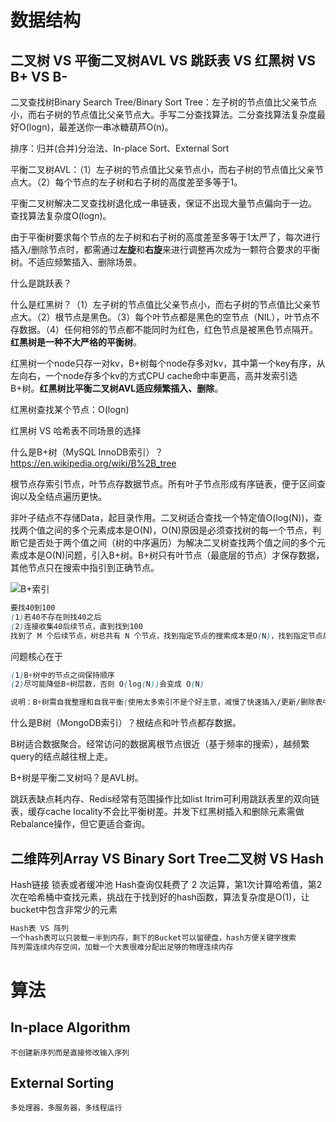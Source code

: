 # 数据结构

## 二叉树 VS 平衡二叉树AVL VS 跳跃表 VS 红黑树 VS B+ VS B-

二叉查找树Binary Search Tree/Binary Sort Tree：左子树的节点值比父亲节点小，而右子树的节点值比父亲节点大。手写二分查找算法。二分查找算法复杂度最好O(logn)，最差送你一串冰糖葫芦O(n)。

排序：归并(合并)分治法、In-place Sort、External Sort

平衡二叉树AVL：（1）左子树的节点值比父亲节点小，而右子树的节点值比父亲节点大。（2）每个节点的左子树和右子树的高度差至多等于1。

平衡二叉树解决二叉查找树退化成一串链表，保证不出现大量节点偏向于一边。 查找算法复杂度O(logn)。

由于平衡树要求每个节点的左子树和右子树的高度差至多等于1太严了，每次进行插入/删除节点时，都需通过**左旋**和**右旋**来进行调整再次成为一颗符合要求的平衡树。不适应频繁插入、删除场景。

什么是跳跃表？

什么是红黑树？（1）左子树的节点值比父亲节点小，而右子树的节点值比父亲节点大。（2）根节点是黑色。（3）每个叶节点都是黑色的空节点（NIL），叶节点不存数据。（4）任何相邻的节点都不能同时为红色，红色节点是被黑色节点隔开。**红黑树是一种不大严格的平衡树**。

红黑树一个node只存一对kv，B+树每个node存多对kv，其中第一个key有序，从左向右，一个node存多个kv的方式CPU cache命中率更高，高并发索引选B+树。**红黑树比平衡二叉树AVL适应频繁插入、删除**。

红黑树查找某个节点：O(logn)

红黑树 VS 哈希表不同场景的选择

什么是B+树（MySQL  InnoDB索引）？ https://en.wikipedia.org/wiki/B%2B_tree

根节点存索引节点，叶节点存数据节点。所有叶子节点形成有序链表，便于区间查询以及全结点遍历更快。

非叶子结点不存储Data，起目录作用。二叉树适合查找一个特定值O(log(N))，查找两个值之间的多个元素成本是O(N)，O(N)原因是必须查找树的每一个节点，判断它是否处于两个值之间（树的中序遍历）为解决二叉树查找两个值之间的多个元素成本是O(N)问题，引入B+树。B+树只有叶节点（最底层的节点）才保存数据，其他节点只在搜索中指引到正确节点。

![B+索引](../../../../../MD/img/B+%E7%B4%A2%E5%BC%95.png)



```css
要找40到100
(1)若40不存在则找40之后
(2)连接收集40后续节点，直到找到100
找到了 M 个后续节点，树总共有 N 个节点，找到指定节点的搜索成本是O(N)，找到指定节点后续节点的连接得到 M 个后续节点成本需M运算，一共花费M+log(N)，成本取决于M的大小。若增加或删除一行，
```

问题核心在于

```css
(1)B+树中的节点之间保持顺序
(2)尽可能降低B+树层数，否则 O(log(N))会变成 O(N)

说明：B+树需自我整理和自我平衡(使用太多索引不是个好主意，减慢了快速插入/更新/删除表中的一个行，数据库需以代价每索引 O(log(N)) 来更新表的索引)
```

什么是B树（MongoDB索引）？根结点和叶节点都存数据。

B树适合数据聚合。经常访问的数据离根节点很近（基于频率的搜索），越频繁query的结点越往根上走。

B+树是平衡二叉树吗？是AVL树。

跳跃表缺点耗内存、Redis经常有范围操作比如list ltrim可利用跳跃表里的双向链表，缓存cache locality不会比平衡树差。并发下红黑树插入和删除元素需做Rebalance操作，但它更适合查询。

## 二维阵列Array VS  Binary Sort Tree二叉树 VS Hash

Hash链接 锁表或者缓冲池  Hash查询仅耗费了 2 次运算，第1次计算哈希值，第2次在哈希桶中查找元素，挑战在于找到好的hash函数，算法复杂度是O(1)，让bucket中包含非常少的元素

```css
Hash表 VS 阵列
一个hash表可以只装载一半到内存，剩下的Bucket可以留硬盘，hash方便关键字搜索
阵列需连续内存空间，加载一个大表很难分配出足够的物理连续内存
```

# 算法

## In-place Algorithm

```
不创建新序列而是直接修改输入序列
```

## External Sorting

```
多处理器，多服务器，多线程运行
```

